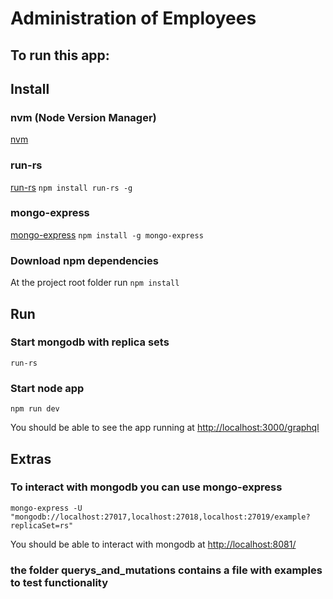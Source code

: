 # Administration of Employees

## To run this app:

## Install
### nvm (Node Version Manager)
[nvm](https://github.com/nvm-sh/nvm)
### run-rs
[run-rs](https://www.npmjs.com/package/run-rs)
` npm install run-rs -g `
### mongo-express
[mongo-express](https://www.npmjs.com/package/mongo-express)
` npm install -g mongo-express `
### Download npm dependencies
At the project root folder run
` npm install `

## Run
### Start mongodb with replica sets
` run-rs `
### Start node app
` npm run dev `

You should be able to see the app running at [http://localhost:3000/graphql](http://localhost:3000/graphql)

## Extras
### To interact with mongodb you can use mongo-express
` mongo-express -U "mongodb://localhost:27017,localhost:27018,localhost:27019/example?replicaSet=rs" `

You should be able to interact with mongodb at [http://localhost:8081/](http://localhost:8081/)


### the folder querys_and_mutations contains a file with examples to test functionality